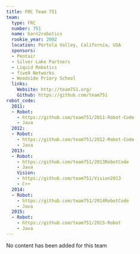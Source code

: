 ```yaml
---
title: FRC Team 751
team:
  type: FRC
  number: 751
  name: barn2robotics
  rookie_year: 2002
  location: Portola Valley, California, USA
  sponsors:
  - Pentair
  - Silver Lake Partners
  - Liquid Robotics
  - five9 Networks
  - Woodside Priory School
  links:
    Website: http://team751.org/
    Github: https://github.com/team751
robot_code:
  2011:
  - Robot:
    - https://github.com/team751/2011-Robot-Code
    - Java
  2012:
  - Robot:
    - https://github.com/team751/2012-Robot-Code
    - Java
  2013:
  - Robot:
    - https://github.com/team751/2013RobotCode
    - Java
    Vision:
    - https://github.com/team751/Vision2013
    - C++
  2014:
  - Robot:
    - https://github.com/team751/2014RobotCode
    - Java
  2015:
  - Robot:
    - https://github.com/team751/2015-Robot
    - Java
---
```


No content has been added for this team